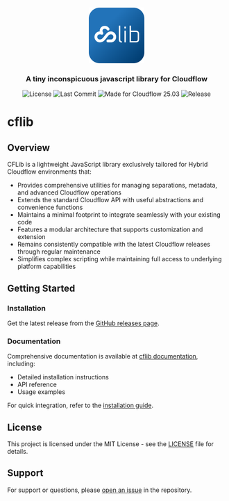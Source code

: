 <p align="center">
  <img alt="Icon image" src="./images/cflib.svg" height="128">
  <h3 align="center">A tiny inconspicuous javascript library for Cloudflow</h3>
</p>

<p align="center">
  <img src="https://img.shields.io/badge/license-MIT-darkgreen.svg" alt="License">
  <img src="https://img.shields.io/github/last-commit/jcgerhard/cflib" alt="Last Commit">
  <img src="https://img.shields.io/badge/Ready%20for-Cloudflow%2025.03-blue" alt="Made for Cloudflow 25.03">
  <img src="https://img.shields.io/github/v/release/jcgerhard/cflib" alt="Release">
</p>

# cflib

## Overview

CFLib is a lightweight JavaScript library exclusively tailored for Hybrid Cloudflow environments that:

- Provides comprehensive utilities for managing separations, metadata, and advanced Cloudflow operations
- Extends the standard Cloudflow API with useful abstractions and convenience functions
- Maintains a minimal footprint to integrate seamlessly with your existing code
- Features a modular architecture that supports customization and extension
- Remains consistently compatible with the latest Cloudflow releases through regular maintenance
- Simplifies complex scripting while maintaining full access to underlying platform capabilities

## Getting Started

### Installation

Get the latest release from the [GitHub releases page](https://github.com/jcgerhard/cflib/releases).

### Documentation

Comprehensive documentation is available at [cflib documentation](https://jcgerhard.github.io/cflib/), including:

- Detailed installation instructions
- API reference
- Usage examples

For quick integration, refer to the [installation guide](https://jcgerhard.github.io/cflib/installation.html).

## License

This project is licensed under the MIT License - see the [LICENSE](./LICENSE) file for details.

## Support

For support or questions, please [open an issue](https://github.com/jcgerhard/cflib/issues) in the repository.
